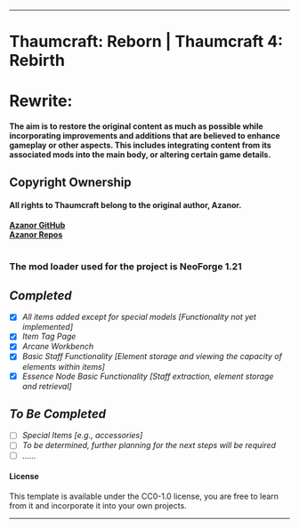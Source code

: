 
---

# Thaumcraft: Reborn | Thaumcraft 4: Rebirth
# Rewrite:
#### The aim is to restore the original content as much as possible while incorporating improvements and additions that are believed to enhance gameplay or other aspects. This includes integrating content from its associated mods into the main body, or altering certain game details.

## Copyright Ownership
#### All rights to Thaumcraft belong to the original author, Azanor.
[**Azanor GitHub**](https://github.com/Azanor)<br>
[**Azanor Repos**](https://github.com/Azanor?tab=repositories)<br><br>

### The mod loader used for the project is NeoForge 1.21

## ***Completed***
- [x] *All items added except for special models [Functionality not yet implemented]*
- [x] *Item Tag Page*
- [x] *Arcane Workbench*
- [x] *Basic Staff Functionality [Element storage and viewing the capacity of elements within items]*
- [x] *Essence Node Basic Functionality [Staff extraction, element storage and retrieval]*

## ***To Be Completed***
- [ ] *Special Items [e.g., accessories]*
- [ ] *To be determined, further planning for the next steps will be required*
- [ ] *......*

#### License
This template is available under the CC0-1.0 license, you are free to learn from it and incorporate it into your own projects.

---